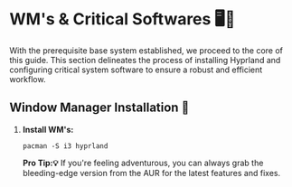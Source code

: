 # WM's & Critical Softwares 🖥️🔧
With the prerequisite base system established, we proceed to the core of this guide. This section delineates the process of installing Hyprland and configuring critical system software to ensure a robust and efficient workflow.

## Window Manager Installation 🚀
1. **Install WM's:** 

    ```
    pacman -S i3 hyprland
    ```

    **Pro Tip:💡** If you're feeling adventurous, you can always grab the bleeding-edge version from the AUR for the latest features and fixes.
